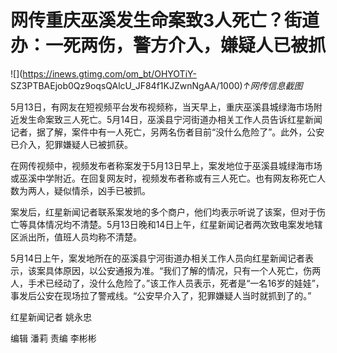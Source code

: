 # 网传重庆巫溪发生命案致3人死亡？街道办：一死两伤，警方介入，嫌疑人已被抓

![](https://inews.gtimg.com/om_bt/OHYOTiY-
SZ3PTBAEjob0Qz9oqsQAlcU_JF84f1KJZwnNgAA/1000)_↑网传信息截图_

5月13日，有网友在短视频平台发布视频称，当天早上，重庆巫溪县城绿海市场附近发生命案致三人死亡。5月14日，巫溪县宁河街道办相关工作人员告诉红星新闻记者，据了解，案件中有一人死亡，另两名伤者目前“没什么危险了”。此外，公安已介入，犯罪嫌疑人已被抓获。

在网传视频中，视频发布者称案发于5月13日早上，案发地位于巫溪县城绿海市场或巫溪中学附近。在回复网友时，视频发布者称或有三人死亡。也有网友称死亡人数为两人，疑似情杀，凶手已被抓。

案发后，红星新闻记者联系案发地的多个商户，他们均表示听说了该案，但对于伤亡等具体情况均不清楚。5月13日晚和14日上午，红星新闻记者两次致电案发地辖区派出所，值班人员均称不清楚。

5月14日上午，案发地所在的巫溪县宁河街道办相关工作人员向红星新闻记者表示，该案具体原因，以公安通报为准。“我们了解的情况，只有一个人死亡，伤两人，手术已经动了，没什么危险了。”该工作人员表示，死者是“一名16岁的娃娃”，事发后公安在现场拉了警戒线。“公安早介入了，犯罪嫌疑人当时就抓到了的。”

红星新闻记者 姚永忠

编辑 潘莉 责编 李彬彬

